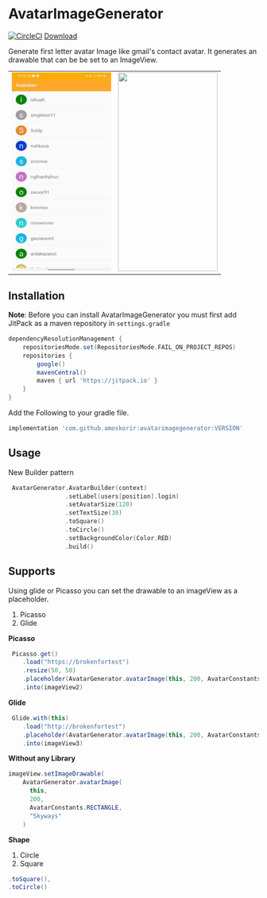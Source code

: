 # AvatarImageGenerator

 [![CircleCI](https://circleci.com/gh/circleci/circleci-docs.svg?style=shield)](https://app.circleci.com/pipelines/github/AmosKorir/AvatarImageGenerator/)
 [Download](https://bintray.com/skyways/AvatarGenerator/AvatarGenerator/1.4/link)

Generate first letter avatar Image like gmail's contact avatar. It generates an drawable that can be be set to an ImageView.
<table>
<tr>
<td>
<img  width="200" height="400" src="art/screen2.jpg"/>
</td>
<td>

<img  width="200" height="400" src="art/screen.jpeg"/>
</td>
</tr>
</table>

## Installation

**Note**: Before you can install AvatarImageGenerator you must first add JitPack as a maven repository in `settings.gradle`

```gradle
dependencyResolutionManagement {
    repositoriesMode.set(RepositoriesMode.FAIL_ON_PROJECT_REPOS)
    repositories {
        google()
        mavenCentral()
        maven { url 'https://jitpack.io' }
    }
}
```

Add the Following to your gradle file.

```gradle
implementation 'com.github.amoskorir:avatarimagegenerator:VERSION'
```

## Usage

New Builder pattern

```kotlin
 AvatarGenerator.AvatarBuilder(context)
                .setLabel(users[position].login)
                .setAvatarSize(120)
                .setTextSize(30)
                .toSquare()
                .toCircle()
                .setBackgroundColor(Color.RED)
                .build()
```

## Supports

Using glide or Picasso you can set the drawable to an imageView as a placeholder.

1. Picasso
2. Glide

**Picasso**

```java
 Picasso.get()
    .load("https://brokenfortest")
    .resize(50, 50)
    .placeholder(AvatarGenerator.avatarImage(this, 200, AvatarConstants.CIRCLE, "Android"))
    .into(imageView2)
```

**Glide**

```java
 Glide.with(this)
    .load("http://brokenfortest")
    .placeholder(AvatarGenerator.avatarImage(this, 200, AvatarConstants.CIRCLE, "Kotjav"))
    .into(imageView3)
```

**Without any Library**

```java
imageView.setImageDrawable(
    AvatarGenerator.avatarImage(
      this,
      200,
      AvatarConstants.RECTANGLE,
      "Skyways"
    )
```

**Shape**

1. Circle
2. Square

```java
.toSquare(),
.toCircle()

```
